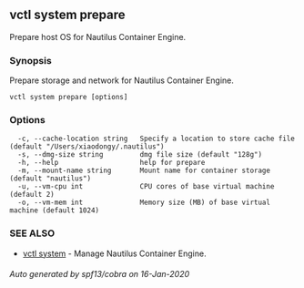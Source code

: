 ## vctl system prepare

Prepare host OS for Nautilus Container Engine.

### Synopsis

Prepare storage and network for Nautilus Container Engine.

```
vctl system prepare [options]
```

### Options

```
  -c, --cache-location string   Specify a location to store cache file (default "/Users/xiaodongy/.nautilus")
  -s, --dmg-size string         dmg file size (default "128g")
  -h, --help                    help for prepare
  -m, --mount-name string       Mount name for container storage (default "nautilus")
  -u, --vm-cpu int              CPU cores of base virtual machine (default 2)
  -o, --vm-mem int              Memory size (MB) of base virtual machine (default 1024)
```

### SEE ALSO

* [vctl system](vctl_system.md)	 - Manage Nautilus Container Engine.

###### Auto generated by spf13/cobra on 16-Jan-2020
